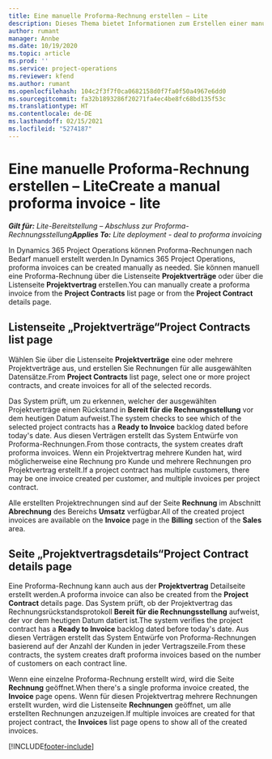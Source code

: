 ```yaml
---
title: Eine manuelle Proforma-Rechnung erstellen – Lite
description: Dieses Thema bietet Informationen zum Erstellen einer manuellen Proforma-Rechnung in Project Operations.
author: rumant
manager: Annbe
ms.date: 10/19/2020
ms.topic: article
ms.prod: ''
ms.service: project-operations
ms.reviewer: kfend
ms.author: rumant
ms.openlocfilehash: 104c2f3f7f0ca0682158d0f7fa0f50a4967e6dd0
ms.sourcegitcommit: fa32b1893286f20271fa4ec4be8fc68bd135f53c
ms.translationtype: HT
ms.contentlocale: de-DE
ms.lasthandoff: 02/15/2021
ms.locfileid: "5274187"
---
```

# <a name="create-a-manual-proforma-invoice---lite"></a><span data-ttu-id="27fb9-103">Eine manuelle Proforma-Rechnung erstellen – Lite</span><span class="sxs-lookup"><span data-stu-id="27fb9-103">Create a manual proforma invoice - lite</span></span>

<span data-ttu-id="27fb9-104">_**Gilt für:** Lite-Bereitstellung – Abschluss zur Proforma-Rechnungsstellung_</span><span class="sxs-lookup"><span data-stu-id="27fb9-104">_**Applies To:** Lite deployment - deal to proforma invoicing_</span></span>

<span data-ttu-id="27fb9-105">In Dynamics 365 Project Operations können Proforma-Rechnungen nach Bedarf manuell erstellt werden.</span><span class="sxs-lookup"><span data-stu-id="27fb9-105">In Dynamics 365 Project Operations, proforma invoices can be created manually as needed.</span></span> <span data-ttu-id="27fb9-106">Sie können manuell eine Proforma-Rechnung über die Listenseite **Projektverträge** oder über die Listenseite **Projektvertrag** erstellen.</span><span class="sxs-lookup"><span data-stu-id="27fb9-106">You can manually create a proforma invoice from the **Project Contracts** list page or from the **Project Contract** details page.</span></span>

##  <a name="project-contracts-list-page"></a><span data-ttu-id="27fb9-107">Listenseite „Projektverträge“</span><span class="sxs-lookup"><span data-stu-id="27fb9-107">Project Contracts list page</span></span>

<span data-ttu-id="27fb9-108">Wählen Sie über die Listenseite **Projektverträge** eine oder mehrere Projektverträge aus, und erstellen Sie Rechnungen für alle ausgewählten Datensätze.</span><span class="sxs-lookup"><span data-stu-id="27fb9-108">From **Project Contracts** list page, select one or more project contracts, and create invoices for all of the selected records.</span></span>

<span data-ttu-id="27fb9-109">Das System prüft, um zu erkennen, welcher der ausgewählten Projektverträge einen Rückstand in **Bereit für die Rechnungsstellung** vor dem heutigen Datum aufweist.</span><span class="sxs-lookup"><span data-stu-id="27fb9-109">The system checks to see which of the selected project contracts has a **Ready to Invoice** backlog dated before today's date.</span></span> <span data-ttu-id="27fb9-110">Aus diesen Verträgen erstellt das System Entwürfe von Proforma-Rechnungen.</span><span class="sxs-lookup"><span data-stu-id="27fb9-110">From those contracts, the system creates draft proforma invoices.</span></span> <span data-ttu-id="27fb9-111">Wenn ein Projektvertrag mehrere Kunden hat, wird möglicherweise eine Rechnung pro Kunde und mehrere Rechnungen pro Projektvertrag erstellt.</span><span class="sxs-lookup"><span data-stu-id="27fb9-111">If a project contract has multiple customers, there may be one invoice created per customer, and multiple invoices per project contract.</span></span>

<span data-ttu-id="27fb9-112">Alle erstellten Projektrechnungen sind auf der Seite **Rechnung** im Abschnitt **Abrechnung** des Bereichs **Umsatz** verfügbar.</span><span class="sxs-lookup"><span data-stu-id="27fb9-112">All of the created project invoices are available on the **Invoice** page in the **Billing** section of the **Sales** area.</span></span>

## <a name="project-contract-details-page"></a><span data-ttu-id="27fb9-113">Seite „Projektvertragsdetails“</span><span class="sxs-lookup"><span data-stu-id="27fb9-113">Project Contract details page</span></span>

<span data-ttu-id="27fb9-114">Eine Proforma-Rechnung kann auch aus der **Projektvertrag** Detailseite erstellt werden.</span><span class="sxs-lookup"><span data-stu-id="27fb9-114">A proforma invoice can also be created from the **Project Contract** details page.</span></span> <span data-ttu-id="27fb9-115">Das System prüft, ob der Projektvertrag das Rechnungsrückstandsprotokoll **Bereit für die Rechnungsstellung** aufweist, der vor dem heutigen Datum datiert ist.</span><span class="sxs-lookup"><span data-stu-id="27fb9-115">The system verifies the project contract has a **Ready to Invoice** backlog dated before today's date.</span></span> <span data-ttu-id="27fb9-116">Aus diesen Verträgen erstellt das System Entwürfe von Proforma-Rechnungen basierend auf der Anzahl der Kunden in jeder Vertragszeile.</span><span class="sxs-lookup"><span data-stu-id="27fb9-116">From these contracts, the system creates draft proforma invoices based on the number of customers on each contract line.</span></span>

<span data-ttu-id="27fb9-117">Wenn eine einzelne Proforma-Rechnung erstellt wird, wird die Seite **Rechnung** geöffnet.</span><span class="sxs-lookup"><span data-stu-id="27fb9-117">When there's a single proforma invoice created, the **Invoice** page opens.</span></span> <span data-ttu-id="27fb9-118">Wenn für diesen Projektvertrag mehrere Rechnungen erstellt wurden, wird die Listenseite **Rechnungen** geöffnet, um alle erstellten Rechnungen anzuzeigen.</span><span class="sxs-lookup"><span data-stu-id="27fb9-118">If multiple invoices are created for that project contract, the **Invoices** list page opens to show all of the created invoices.</span></span>


[!INCLUDE[footer-include](../../includes/footer-banner.md)]
